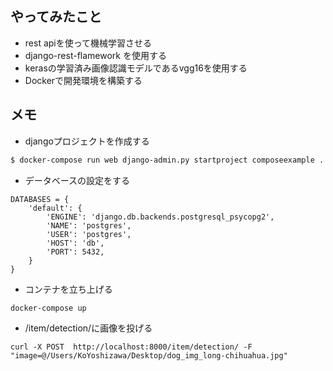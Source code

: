 ## やってみたこと
- rest apiを使って機械学習させる
- django-rest-flamework を使用する
- kerasの学習済み画像認識モデルであるvgg16を使用する
- Dockerで開発環境を構築する

## メモ
- djangoプロジェクトを作成する
```bash
$ docker-compose run web django-admin.py startproject composeexample .
```

- データベースの設定をする
```
DATABASES = {
    'default': {
        'ENGINE': 'django.db.backends.postgresql_psycopg2',
        'NAME': 'postgres',
        'USER': 'postgres',
        'HOST': 'db',
        'PORT': 5432,
    }
}
```

- コンテナを立ち上げる
```
docker-compose up
```

- /item/detection/に画像を投げる
```
curl -X POST  http://localhost:8000/item/detection/ -F "image=@/Users/KoYoshizawa/Desktop/dog_img_long-chihuahua.jpg"
```
